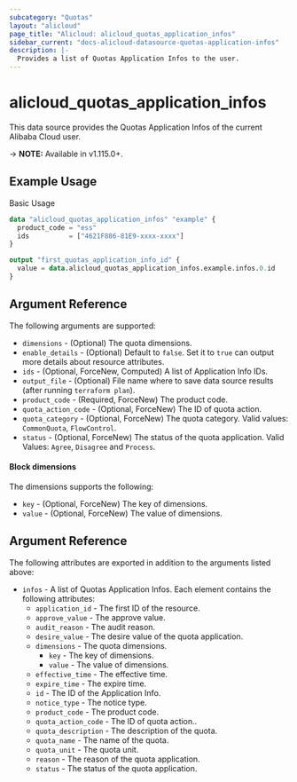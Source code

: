 ```yaml
---
subcategory: "Quotas"
layout: "alicloud"
page_title: "Alicloud: alicloud_quotas_application_infos"
sidebar_current: "docs-alicloud-datasource-quotas-application-infos"
description: |-
  Provides a list of Quotas Application Infos to the user.
---
```


# alicloud\_quotas\_application\_infos

This data source provides the Quotas Application Infos of the current Alibaba Cloud user.

-> **NOTE:** Available in v1.115.0+.

## Example Usage

Basic Usage

```terraform
data "alicloud_quotas_application_infos" "example" {
  product_code = "ess"
  ids          = ["4621F886-81E9-xxxx-xxxx"]
}

output "first_quotas_application_info_id" {
  value = data.alicloud_quotas_application_infos.example.infos.0.id
}
```

## Argument Reference

The following arguments are supported:

* `dimensions` - (Optional) The quota dimensions.
* `enable_details` - (Optional) Default to `false`. Set it to `true` can output more details about resource attributes.
* `ids` - (Optional, ForceNew, Computed)  A list of Application Info IDs.
* `output_file` - (Optional) File name where to save data source results (after running `terraform plan`).
* `product_code` - (Required, ForceNew) The product code.
* `quota_action_code` - (Optional, ForceNew) The ID of quota action.
* `quota_category` - (Optional, ForceNew) The quota category. Valid values: `CommonQuota`, `FlowControl`.
* `status` - (Optional, ForceNew) The status of the quota application. Valid Values: `Agree`, `Disagree` and `Process`.

#### Block dimensions

The dimensions supports the following: 

* `key` - (Optional, ForceNew) The key of dimensions.
* `value` - (Optional, ForceNew) The value of dimensions.

## Argument Reference

The following attributes are exported in addition to the arguments listed above:

* `infos` - A list of Quotas Application Infos. Each element contains the following attributes:
	* `application_id` - The first ID of the resource.
	* `approve_value` - The approve value.
	* `audit_reason` - The audit reason.
	* `desire_value` - The desire value of the quota application.
	* `dimensions` - The quota dimensions.
		* `key` - The key of dimensions.
		* `value` - The value of dimensions.
	* `effective_time` - The effective time.
	* `expire_time` - The expire time.
	* `id` - The ID of the Application Info.
	* `notice_type` - The notice type.
	* `product_code` - The product code.
	* `quota_action_code` - The ID of quota action..
	* `quota_description` - The description of the quota.
	* `quota_name` - The name of the quota.
	* `quota_unit` - The quota unit.
	* `reason` - The reason of the quota application.
	* `status` - The status of the quota application.